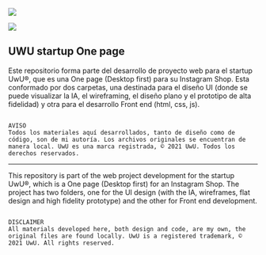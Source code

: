<a href="https://img.shields.io/github/last-commit/estefaniaportilla/uwu-startup-onepage?style=for-the-badge" rel="lastcommit"><img src="https://img.shields.io/github/last-commit/estefaniaportilla/uwu-startup-onepage?style=for-the-badge" style="max-width:100%;"></a>


<img src="http://eportilla.design/img/uwu-bgred-invert-logo.svg">

## UWU startup One page

Este repositorio forma parte del desarrollo de proyecto web para el startup UwU®, que es una One page (Desktop first) para su Instagram Shop. Esta conformado por dos carpetas, una destinada para el diseño UI (donde se puede visualizar la IA, el wireframing, el diseño plano y el prototipo de alta fidelidad) y otra para el desarrollo Front end (html, css, js).
 
 ~~~
 
AVISO
Todos los materiales aquí desarrollados, tanto de diseño como de código, son de mi autoría. Los archivos originales se encuentran de manera local. UwU es una marca registrada, © 2021 UwU. Todos los derechos reservados.

 ~~~
 
___


This repository is part of the web project development for the startup UwU®, which is a One page (Desktop first) for an Instagram Shop. The project has two folders, one for the UI design (with the IA, wireframes, flat design and high fidelity prototype) and the other for Front end development.

 ~~~
 
DISCLAIMER
 All materials developed here, both design and code, are my own, the original files are found locally. UwU is a registered trademark, © 2021 UwU. All rights reserved.
 
 ~~~

